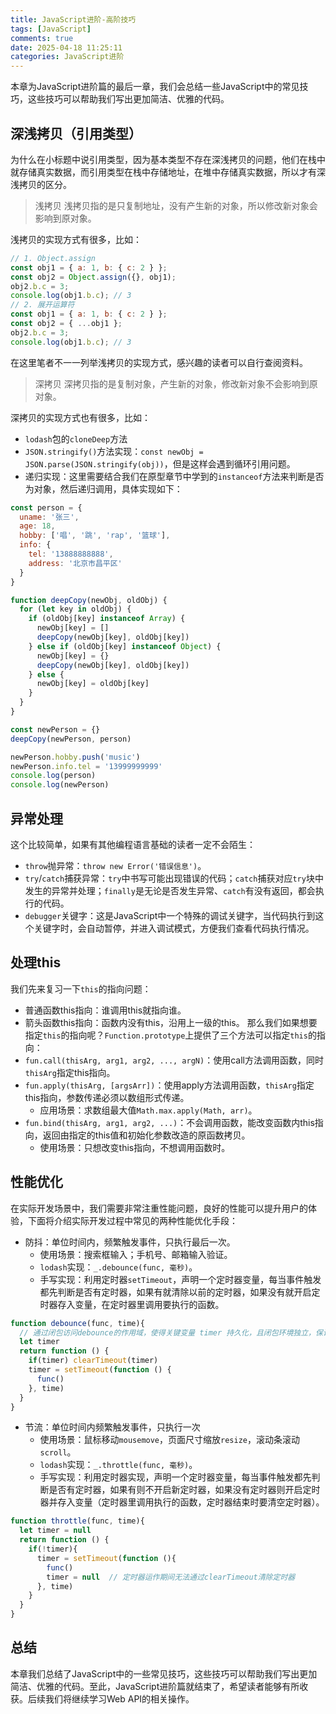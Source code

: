 ```yaml
---
title: JavaScript进阶-高阶技巧
tags: [JavaScript]
comments: true
date: 2025-04-18 11:25:11
categories: JavaScript进阶
---
```


本章为JavaScript进阶篇的最后一章，我们会总结一些JavaScript中的常见技巧，这些技巧可以帮助我们写出更加简洁、优雅的代码。

<!-- more -->

## 深浅拷贝（引用类型）

为什么在小标题中说引用类型，因为基本类型不存在深浅拷贝的问题，他们在栈中就存储真实数据，而引用类型在栈中存储地址，在堆中存储真实数据，所以才有深浅拷贝的区分。

>浅拷贝
浅拷贝指的是只复制地址，没有产生新的对象，所以修改新对象会影响到原对象。

浅拷贝的实现方式有很多，比如：
```javascript
// 1. Object.assign
const obj1 = { a: 1, b: { c: 2 } };
const obj2 = Object.assign({}, obj1);
obj2.b.c = 3;
console.log(obj1.b.c); // 3
// 2. 展开运算符
const obj1 = { a: 1, b: { c: 2 } };
const obj2 = { ...obj1 };
obj2.b.c = 3;
console.log(obj1.b.c); // 3
```
在这里笔者不一一列举浅拷贝的实现方式，感兴趣的读者可以自行查阅资料。
>深拷贝
深拷贝指的是复制对象，产生新的对象，修改新对象不会影响到原对象。

深拷贝的实现方式也有很多，比如：
- `lodash`包的`cloneDeep`方法
- `JSON.stringify()`方法实现：`const newObj = JSON.parse(JSON.stringify(obj))`，但是这样会遇到循环引用问题。
- 递归实现：这里需要结合我们在原型章节中学到的`instanceof`方法来判断是否为对象，然后递归调用，具体实现如下：
```javascript
const person = {
  uname: '张三',
  age: 18,
  hobby: ['唱', '跳', 'rap', '篮球'],
  info: {
    tel: '13888888888',
    address: '北京市昌平区'
  }
}

function deepCopy(newObj, oldObj) {
  for (let key in oldObj) {
    if (oldObj[key] instanceof Array) {
      newObj[key] = []
      deepCopy(newObj[key], oldObj[key])
    } else if (oldObj[key] instanceof Object) {
      newObj[key] = {}
      deepCopy(newObj[key], oldObj[key])
    } else {
      newObj[key] = oldObj[key]
    }
  }
}

const newPerson = {}
deepCopy(newPerson, person)

newPerson.hobby.push('music')
newPerson.info.tel = '13999999999'
console.log(person)
console.log(newPerson)
```

## 异常处理

这个比较简单，如果有其他编程语言基础的读者一定不会陌生：
- `throw`抛异常：`throw new Error('错误信息')`。
- `try`/`catch`捕获异常：`try`中书写可能出现错误的代码；`catch`捕获对应`try`块中发生的异常并处理；`finally`是无论是否发生异常、`catch`有没有返回，都会执行的代码。
- `debugger`关键字：这是JavaScript中一个特殊的调试关键字，当代码执行到这个关键字时，会自动暂停，并进入调试模式，方便我们查看代码执行情况。

## 处理this
我们先来复习一下`this`的指向问题：
- 普通函数this指向：谁调用this就指向谁。
- 箭头函数this指向：函数内没有this，沿用上一级的this。
那么我们如果想要指定`this`的指向呢？`Function.prototype`上提供了三个方法可以指定`this`的指向：
- `fun.call(thisArg, arg1, arg2, ..., argN)`：使用call方法调用函数，同时`thisArg`指定this指向。
- `fun.apply(thisArg, [argsArr])`：使用apply方法调用函数，`thisArg`指定this指向，参数传递必须以数组形式传递。
  - 应用场景：求数组最大值`Math.max.apply(Math, arr)`。
- `fun.bind(thisArg, arg1, arg2, ...)`：不会调用函数，能改变函数内this指向，返回由指定的this值和初始化参数改造的原函数拷贝。
  - 使用场景：只想改变this指向，不想调用函数时。

## 性能优化
在实际开发场景中，我们需要非常注重性能问题，良好的性能可以提升用户的体验，下面将介绍实际开发过程中常见的两种性能优化手段：
- 防抖：单位时间内，频繁触发事件，只执行最后一次。
  - 使用场景：搜索框输入；手机号、邮箱输入验证。
  - `lodash`实现：`_.debounce(func, 毫秒)`。
  - 手写实现：利用定时器`setTimeout`，声明一个定时器变量，每当事件触发都先判断是否有定时器，如果有就清除以前的定时器，如果没有就开启定时器存入变量，在定时器里调用要执行的函数。
```javascript
function debounce(func, time){
  // 通过闭包访问debounce的作用域，使得关键变量 timer 持久化，且闭包环境独立，保证每次debounce之间的timer不会互相干扰 
  let timer
  return function () {
    if(timer) clearTimeout(timer)
    timer = setTimeout(function () {
      func()
    }, time)
  }
}
```
- 节流：单位时间内频繁触发事件，只执行一次
  - 使用场景：鼠标移动`mousemove`，页面尺寸缩放`resize`，滚动条滚动`scroll`。
  - `lodash`实现：`_.throttle(func, 毫秒)`。
  - 手写实现：利用定时器实现，声明一个定时器变量，每当事件触发都先判断是否有定时器，如果有则不开启新定时器，如果没有定时器则开启定时器并存入变量（定时器里调用执行的函数，定时器结束时要清空定时器）。
```javascript
function throttle(func, time){
  let timer = null
  return function () {
    if(!timer){
      timer = setTimeout(function (){
        func()
        timer = null  // 定时器运作期间无法通过clearTimeout清除定时器
      }, time)
    }
  }
}
```

## 总结
本章我们总结了JavaScript中的一些常见技巧，这些技巧可以帮助我们写出更加简洁、优雅的代码。至此，JavaScript进阶篇就结束了，希望读者能够有所收获。后续我们将继续学习Web API的相关操作。
